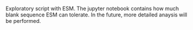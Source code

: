 Exploratory script with ESM. The jupyter notebook contains how much blank sequence ESM can tolerate. In the future, more detailed anaysis will be performed.
